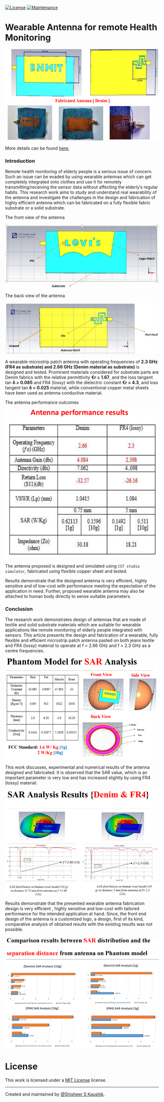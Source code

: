 <!-- Badges: -->
[![License](https://img.shields.io/github/license/ShisheerKaushik24/Quantum_projects.svg?logo=CreativeCommons&style=flat-square)](https://github.com/ShisheerKaushik24/Wearable_Antenna/blob/master/LICENSE.md)
[![Maintenance](https://img.shields.io/badge/Maintained%3F-yes-green.svg)](https://github.com/ShisheerKaushik24/Wearable_Antenna/graphs/commit-activity)

# Wearable Antenna for remote Health Monitoring

<!-- Logo: -->
<div align="center">
  <a href="https://github.com/ShisheerKaushik24/Quantum_projects"><img src="https://github.com/ShisheerKaushik24/Wearable_Antenna/blob/master/asset/featured.png" height="300" width="550" /></a>
</div>

More details can be found [here:](https://shisheerkaushik.netlify.app/project/wearable-remote-health-monitoring/)

### Introduction

Remote health monitoring of elderly people is a serious issue of concern. Such an issue can be evaded by using wearable antennas which can get completely integrated onto clothes and use it for remotely transmitting/receiving the sensor data without affecting the elderly’s regular habits. This research work aims to study and understand real wearability of the antenna and investigate the challenges in the design and fabrication of highly efficient antenna which can be fabricated on a fully flexible fabric substrate or a solid substrate. 

The front view of the antenna

![q_stegalyzer](asset/e.jpg)

The back view of the antenna

![q_stegalyzer](asset/r.jpg)

A wearable microstrip patch antenna with operating frequencies of **2.3 GHz (FR4 as substrate) and 2.66 GHz (Denim material as substrate)** is designed and tested. Prominent materials considered for substrate parts are Denim fabrics with the relative permittivity **€r = 1.67**, and the loss tangent tan **δ = 0.085** and FR4 (lossy) with the dielectric constant **€r = 4.3**, and loss tangent tan **δ = 0.025** material, while conventional copper metal sheets have been used as antenna conductive material. 

The antenna performance outcomes

![q_stegalyzer](asset/b.png)

The antenna proposed is designed and simulated using `CST studio simulator`, fabricated using flexible copper sheet and tested. 

Results demonstrate that the designed antenna is very efficient,  highly sensitive and of low-cost with performance meeting the expectation of the application in need. Further, proposed wearable antenna may also be attached to human body directly 
to sense suitable parameters.

### Conclusion

The research work demonstrates design of antennas that are made of textile and solid substrate materials which are suitable for wearable applications like remote monitoring of elderly people integrated with sensors. This article presents the design and fabrication of a wearable, fully flexible and efficient microstrip patch antenna pasted on both jeans textile and FR4 (lossy) material to operate at f = 2.66 GHz and f = 2.3 GHz as a centre frequencies. 

![q_stegalyzer](asset/e.png)

This work discusses, experimental and numerical results of the antenna designed and fabricated. It is observed that the SAR value, which is an important parameter is very low and has increased slightly by using FR4 (lossy) material. 

![q_stegalyzer](asset/d.png)

Results demonstrate that the presented wearable antenna fabrication design is very efficient , highly sensitive and low-cost with tailored performance for the intended application at hand. Since, the front end design of the antenna is a customized logo, a design, first of its kind, comparative analysis of obtained results with the existing results was not possible.

![q_stegalyzer](asset/c.png)

# License

This work is licensed under a [MIT License](https://github.com/ShisheerKaushik24/Wearable_Antenna/blob/master/LICENSE.md) license.

<hr>

Created and maintained by [@Shisheer S Kaushik][1].

[1]: https://github.com/ShisheerKauhik24

